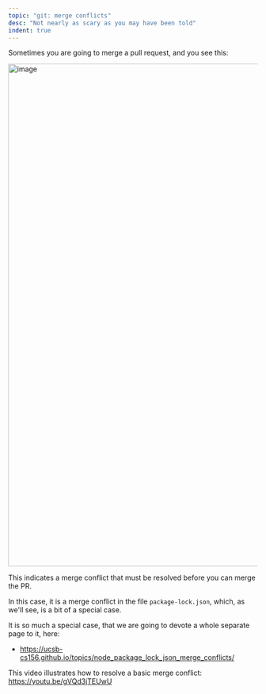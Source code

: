 ```yaml
---
topic: "git: merge conflicts"
desc: "Not nearly as scary as you may have been told"
indent: true
---
```


Sometimes you are going to merge a pull request, and you see this:

<img width="1014" alt="image" src="https://user-images.githubusercontent.com/1119017/154364581-a88d01e5-665d-45ef-911d-9dba6903aae4.png">

This indicates a merge conflict that must be resolved before you can merge the PR.

In this case, it is a merge conflict in the file `package-lock.json`, which, as we'll see, is a bit of a special case. 

It is so much a special case, that we are going to devote a whole separate page to it, here:
* <https://ucsb-cs156.github.io/topics/node_package_lock_json_merge_conflicts/>

This video illustrates how to resolve a basic merge conflict: <https://youtu.be/gVQd3jTEUwU>


